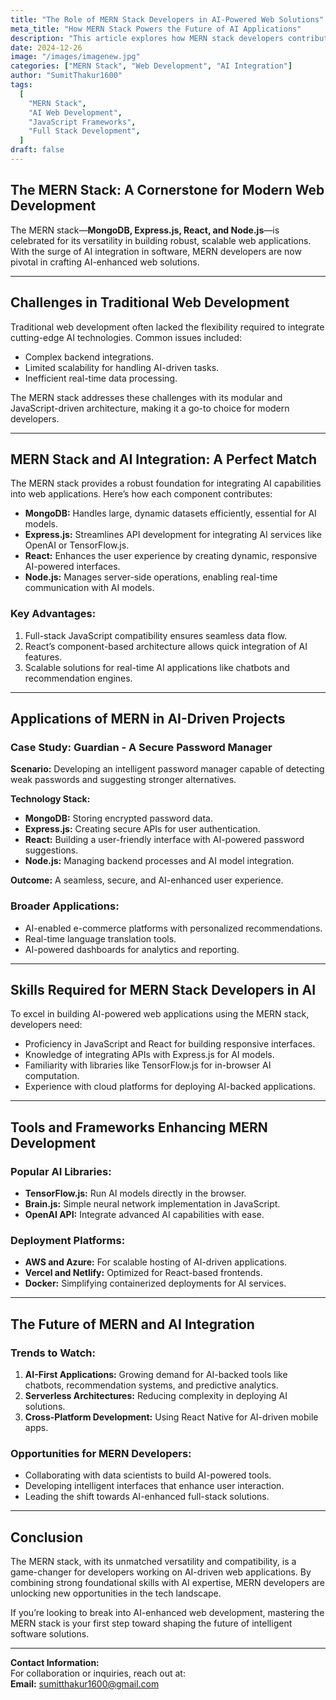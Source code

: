 ```yaml
---
title: "The Role of MERN Stack Developers in AI-Powered Web Solutions"
meta_title: "How MERN Stack Powers the Future of AI Applications"
description: "This article explores how MERN stack developers contribute to building AI-integrated web applications, the skills required, and the growing demand for MERN expertise in AI-driven solutions."
date: 2024-12-26
image: "/images/imagenew.jpg"
categories: ["MERN Stack", "Web Development", "AI Integration"]
author: "SumitThakur1600"
tags:
  [
    "MERN Stack",
    "AI Web Development",
    "JavaScript Frameworks",
    "Full Stack Development",
  ]
draft: false
---
```


## The MERN Stack: A Cornerstone for Modern Web Development

The MERN stack—**MongoDB, Express.js, React, and Node.js**—is celebrated for its versatility in building robust, scalable web applications. With the surge of AI integration in software, MERN developers are now pivotal in crafting AI-enhanced web solutions.

---

## Challenges in Traditional Web Development

Traditional web development often lacked the flexibility required to integrate cutting-edge AI technologies. Common issues included:

- Complex backend integrations.
- Limited scalability for handling AI-driven tasks.
- Inefficient real-time data processing.

The MERN stack addresses these challenges with its modular and JavaScript-driven architecture, making it a go-to choice for modern developers.

---

## MERN Stack and AI Integration: A Perfect Match

The MERN stack provides a robust foundation for integrating AI capabilities into web applications. Here’s how each component contributes:

- **MongoDB:** Handles large, dynamic datasets efficiently, essential for AI models.
- **Express.js:** Streamlines API development for integrating AI services like OpenAI or TensorFlow.js.
- **React:** Enhances the user experience by creating dynamic, responsive AI-powered interfaces.
- **Node.js:** Manages server-side operations, enabling real-time communication with AI models.

### Key Advantages:

1. Full-stack JavaScript compatibility ensures seamless data flow.
2. React’s component-based architecture allows quick integration of AI features.
3. Scalable solutions for real-time AI applications like chatbots and recommendation engines.

---

## Applications of MERN in AI-Driven Projects

### Case Study: Guardian - A Secure Password Manager

**Scenario:** Developing an intelligent password manager capable of detecting weak passwords and suggesting stronger alternatives.

**Technology Stack:**

- **MongoDB:** Storing encrypted password data.
- **Express.js:** Creating secure APIs for user authentication.
- **React:** Building a user-friendly interface with AI-powered password suggestions.
- **Node.js:** Managing backend processes and AI model integration.

**Outcome:** A seamless, secure, and AI-enhanced user experience.

### Broader Applications:

- AI-enabled e-commerce platforms with personalized recommendations.
- Real-time language translation tools.
- AI-powered dashboards for analytics and reporting.

---

## Skills Required for MERN Stack Developers in AI

To excel in building AI-powered web applications using the MERN stack, developers need:

- Proficiency in JavaScript and React for building responsive interfaces.
- Knowledge of integrating APIs with Express.js for AI models.
- Familiarity with libraries like TensorFlow.js for in-browser AI computation.
- Experience with cloud platforms for deploying AI-backed applications.

---

## Tools and Frameworks Enhancing MERN Development

### Popular AI Libraries:

- **TensorFlow.js:** Run AI models directly in the browser.
- **Brain.js:** Simple neural network implementation in JavaScript.
- **OpenAI API:** Integrate advanced AI capabilities with ease.

### Deployment Platforms:

- **AWS and Azure:** For scalable hosting of AI-driven applications.
- **Vercel and Netlify:** Optimized for React-based frontends.
- **Docker:** Simplifying containerized deployments for AI services.

---

## The Future of MERN and AI Integration

### Trends to Watch:

1. **AI-First Applications:** Growing demand for AI-backed tools like chatbots, recommendation systems, and predictive analytics.
2. **Serverless Architectures:** Reducing complexity in deploying AI solutions.
3. **Cross-Platform Development:** Using React Native for AI-driven mobile apps.

### Opportunities for MERN Developers:

- Collaborating with data scientists to build AI-powered tools.
- Developing intelligent interfaces that enhance user interaction.
- Leading the shift towards AI-enhanced full-stack solutions.

---

## Conclusion

The MERN stack, with its unmatched versatility and compatibility, is a game-changer for developers working on AI-driven web applications. By combining strong foundational skills with AI expertise, MERN developers are unlocking new opportunities in the tech landscape.

If you’re looking to break into AI-enhanced web development, mastering the MERN stack is your first step toward shaping the future of intelligent software solutions.

---

**Contact Information:**  
For collaboration or inquiries, reach out at:  
**Email:** sumitthakur1600@gmail.com
